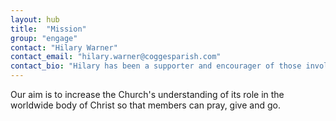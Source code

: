 ```yaml
---
layout: hub
title:  "Mission"
group: "engage"
contact: "Hilary Warner"
contact_email: "hilary.warner@coggesparish.com"
contact_bio: "Hilary has been a supporter and encourager of those involved in mission since her teens. She finally visited Burundi, Central Africa, with husband Graham in 2006 (and keeps going back!). Their daughter was a volunteer on Logos Hope for 2 years."
---
```


Our aim is to increase the Church's understanding of its role in the worldwide body of Christ so that members can pray, give and go.
